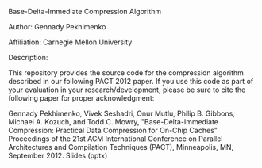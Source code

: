 Base-Delta-Immediate Compression Algorithm
                                 
Author: Gennady Pekhimenko 

Affiliation: Carnegie Mellon University

Description:

This repository provides the source code for the compression algorithm
described in our following PACT 2012 paper. If you use this code as part of
your evaluation in your research/development, please be sure to cite the
following paper for proper acknowledgment:

Gennady Pekhimenko, Vivek Seshadri, Onur Mutlu, Philip B. Gibbons, Michael A.
Kozuch, and Todd C. Mowry, "Base-Delta-Immediate Compression: Practical Data
Compression for On-Chip Caches" Proceedings of the 21st ACM International
Conference on Parallel Architectures and Compilation Techniques (PACT),
Minneapolis, MN, September 2012. Slides (pptx)
